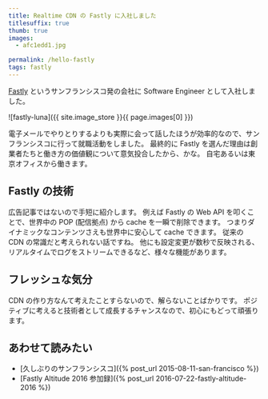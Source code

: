 ```yaml
---
title: Realtime CDN の Fastly に入社しました
titlesuffix: true
thumb: true
images:
  - afc1edd1.jpg

permalink: /hello-fastly
tags: fastly
---
```


[Fastly](https://www.fastly.com) というサンフランシスコ発の会社に Software Engineer として入社しました。

![fastly-luna]({{ site.image_store }}{{ page.images[0] }})

電子メールでやりとりするよりも実際に会って話したほうが効率的なので、サンフランシスコに行って就職活動をしました。
最終的に Fastly を選んだ理由は創業者たちと働き方の価値観について意気投合したから、かな。
自宅あるいは東京オフィスから働きます。

## Fastly の技術

広告記事ではないので手短に紹介します。
例えば Fastly の Web API を叩くことで、世界中の POP (配信拠点) から cache を一瞬で削除できます。
つまりダイナミックなコンテンツさえも世界中に安心して cache できます。
従来の CDN の常識だと考えられない話ですね。
他にも設定変更が数秒で反映される、リアルタイムでログをストリームできるなど、様々な機能があります。

## フレッシュな気分

CDN の作り方なんて考えたことすらないので、解らないことばかりです。
ポジティブに考えると技術者として成長するチャンスなので、初心にもどって頑張ります。

## あわせて読みたい

- [久しぶりのサンフランシスコ]({% post_url 2015-08-11-san-francisco %})
- [Fastly Altitude 2016 参加録]({% post_url 2016-07-22-fastly-altitude-2016 %})
